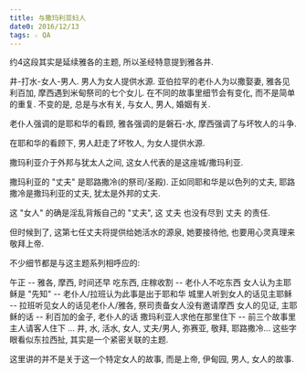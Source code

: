 ```yaml
---
title: 与撒玛利亚妇人
date0: 2016/12/13
tags: ☆ QA
---
```


约4这段其实是延续雅各的主题, 所以圣经特意提到雅各井.

井-打水-女人-男人. 男人为女人提供水源.
亚伯拉罕的老仆人为以撒娶妻, 雅各见利百加, 摩西遇到米甸祭司的七个女儿. 在不同的故事里细节会有变化, 而不是简单的重复. 不变的是, 总是与水有关, 与女人, 男人, 婚姻有关.

老仆人强调的是耶和华的看顾, 雅各强调的是磐石-水, 摩西强调了与坏牧人的斗争.

在耶和华的看顾下, 男人赶走了坏牧人, 为女人提供水源.

撒玛利亚介于外邦与犹太人之间, 这女人代表的是这座城/撒玛利亚.

撒玛利亚的 "丈夫" 是耶路撒冷(的祭司/圣殿). 正如同耶和华是以色列的丈夫, 耶路撒冷是撒玛利亚的丈夫, 犹太是外邦的丈夫.

这 "女人" 的确是淫乱背叛自己的 "丈夫", 这 丈夫 也没有尽到 丈夫 的责任.

但时候到了, 这第七任丈夫将提供给她活水的源泉, 她要接待他, 也要用心灵真理来敬拜上帝.

不少细节都是与这主题系列相呼应的:

午正 -- 雅各, 摩西, 时间还早
吃东西, 庄稼收割 -- 老仆人不吃东西
女人认为主耶稣是 "先知" -- 老仆人/拉班认为此事是出于耶和华
城里人听到女人的话见主耶稣 -- 拉班听见女人的话见老仆人/雅各, 祭司责备女人没有邀请摩西
女人的见证, 主耶稣的话 -- 利百加的金子, 老仆人的话
撒玛利亚人求他在那里住下 -- 前三个故事里主人请客人住下
...
井, 水, 活水, 女人, 丈夫/男人, 弥赛亚, 敬拜, 耶路撒冷... 这些字眼看似东拉西扯, 其实是一个紧密关联的主题.

这里讲的并不是关于这一个特定女人的故事, 而是上帝, 伊甸园, 男人, 女人的故事.
